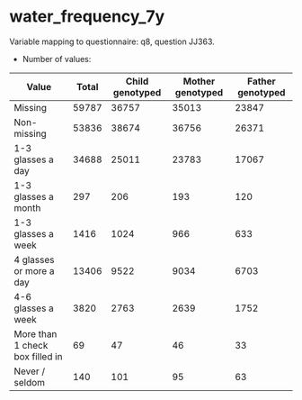 # water_frequency_7y
Variable mapping to questionnaire: q8, question JJ363.
- Number of values:

| Value | Total | Child genotyped | Mother genotyped | Father genotyped |
| ----- | ----- | --------------- | ---------------- | ---------------- |
| Missing | 59787 | 36757 | 35013 | 23847 |
| Non-missing | 53836 | 38674 | 36756 | 26371 |
| 1-3 glasses a day | 34688 | 25011 | 23783 |17067 |
| 1-3 glasses a month | 297 | 206 | 193 |120 |
| 1-3 glasses a week | 1416 | 1024 | 966 |633 |
| 4 glasses or more a day | 13406 | 9522 | 9034 |6703 |
| 4-6 glasses a week | 3820 | 2763 | 2639 |1752 |
| More than 1 check box filled in | 69 | 47 | 46 |33 |
| Never / seldom | 140 | 101 | 95 |63 |



